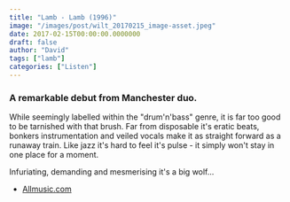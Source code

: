 ```yaml
---
title: "Lamb - Lamb (1996)"
image: "/images/post/wilt_20170215_image-asset.jpeg"
date: 2017-02-15T00:00:00.0000000
draft: false
author: "David"
tags: ["lamb"]
categories: ["Listen"]
---
```

### A remarkable debut from Manchester duo.

 While seemingly labelled within the "drum'n'bass" genre, it is far too good to be tarnished with that brush. Far from disposable it's eratic beats, bonkers instrumentation and veiled vocals make it as straight forward as a runaway train. Like jazz it's hard to feel it's pulse - it simply won't stay in one place for a moment.

 Infuriating, demanding and mesmerising it's a big wolf... 

-  [Allmusic.com](http://www.allmusic.com/album/lamb-mw0000098676)
